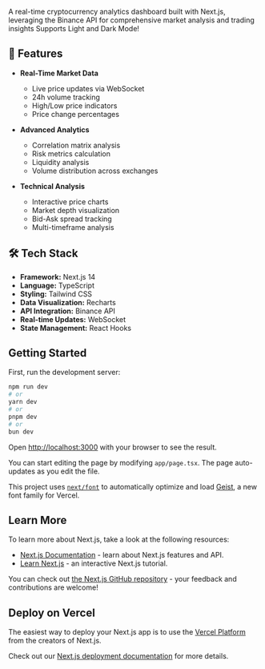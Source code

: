 A real-time cryptocurrency analytics dashboard built with Next.js, leveraging the Binance API for comprehensive market analysis and trading insights Supports Light and Dark Mode!


## 🚀 Features

- **Real-Time Market Data**
  - Live price updates via WebSocket
  - 24h volume tracking
  - High/Low price indicators
  - Price change percentages

- **Advanced Analytics**
  - Correlation matrix analysis
  - Risk metrics calculation
  - Liquidity analysis
  - Volume distribution across exchanges

- **Technical Analysis**
  - Interactive price charts
  - Market depth visualization
  - Bid-Ask spread tracking
  - Multi-timeframe analysis

## 🛠️ Tech Stack

- **Framework:** Next.js 14
- **Language:** TypeScript
- **Styling:** Tailwind CSS
- **Data Visualization:** Recharts
- **API Integration:** Binance API
- **Real-time Updates:** WebSocket
- **State Management:** React Hooks


## Getting Started

First, run the development server:

```bash
npm run dev
# or
yarn dev
# or
pnpm dev
# or
bun dev
```

Open [http://localhost:3000](http://localhost:3000) with your browser to see the result.

You can start editing the page by modifying `app/page.tsx`. The page auto-updates as you edit the file.

This project uses [`next/font`](https://nextjs.org/docs/app/building-your-application/optimizing/fonts) to automatically optimize and load [Geist](https://vercel.com/font), a new font family for Vercel.

## Learn More

To learn more about Next.js, take a look at the following resources:

- [Next.js Documentation](https://nextjs.org/docs) - learn about Next.js features and API.
- [Learn Next.js](https://nextjs.org/learn) - an interactive Next.js tutorial.

You can check out [the Next.js GitHub repository](https://github.com/vercel/next.js) - your feedback and contributions are welcome!

## Deploy on Vercel

The easiest way to deploy your Next.js app is to use the [Vercel Platform](https://vercel.com/new?utm_medium=default-template&filter=next.js&utm_source=create-next-app&utm_campaign=create-next-app-readme) from the creators of Next.js.

Check out our [Next.js deployment documentation](https://nextjs.org/docs/app/building-your-application/deploying) for more details.
